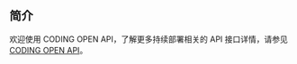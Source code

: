 ## 简介

欢迎使用 CODING OPEN API，了解更多持续部署相关的 API 接口详情，请参见 [CODING OPEN API](https://help.coding.net/openapi#e49e0e291dd4cc0cc5e96100afe0b80b)。


<!-- 如有可能，请直接将 API 文档重定向至 https://help.coding.net/openapi#e49e0e291dd4cc0cc5e96100afe0b80b -->
